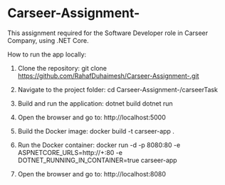 # Carseer-Assignment-
This assignment required for the Software Developer role in Carseer Company, using .NET Core.

How to run the app locally:

1. Clone the repository:
git clone https://github.com/RahafDuhaimesh/Carseer-Assignment-.git

2. Navigate to the project folder:
cd Carseer-Assignment-/carseerTask

3. Build and run the application:
dotnet build
dotnet run

5. Open the browser and go to: http://localhost:5000

6. Build the Docker image:
docker build -t carseer-app .

7. Run the Docker container:
docker run -d -p 8080:80 -e ASPNETCORE_URLS=http://+:80 -e DOTNET_RUNNING_IN_CONTAINER=true carseer-app

8. Open the browser and go to: http://localhost:8080





